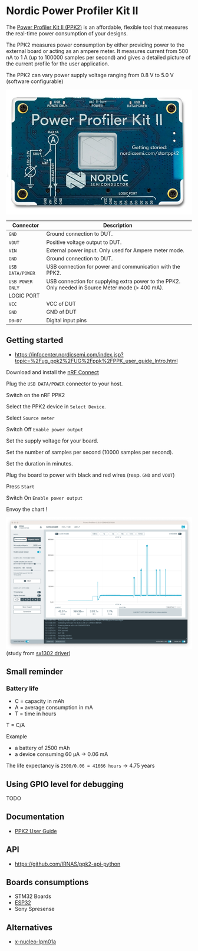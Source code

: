 # Nordic Power Profiler Kit II

The [Power Profiler Kit II (PPK2)](https://www.nordicsemi.com/Products/Development-hardware/Power-Profiler-Kit-2) is an affordable, flexible tool that measures the real-time power consumption of your designs.

The PPK2 measures power consumption by either providing power to the external board or acting as an ampere meter. It measures current from 500 nA to 1 A (up to 100000 samples per second) and gives a detailed picture of the current profile for the user application.

The PPK2 can vary power supply voltage ranging from 0.8 V to 5.0 V (software configurable)

![PPK2](./images/nrf-ppk2-01.jpg)

| Connector | Description |
|-----------|-------------|
| `GND` | Ground connection to DUT. |
| `VOUT` | Positive voltage output to DUT. |
| `VIN` | External power input. Only used for Ampere meter mode. |
| `GND` | Ground connection to DUT. |
| `USB DATA/POWER` | USB connection for power and communication with the PPK2. |
| `USB POWER ONLY` | USB connection for supplying extra power to the PPK2. Only needed in Source Meter mode (> 400 mA). |
| LOGIC PORT  |  |
| `VCC` | VCC of DUT |
| `GND` | GND of DUT |
| `D0–D7` | Digital input pins |

## Getting started

* https://infocenter.nordicsemi.com/index.jsp?topic=%2Fug_ppk2%2FUG%2Fppk%2FPPK_user_guide_Intro.html

Download and install the [nRF Connect](https://www.nordicsemi.com/Products/Development-tools/nRF-Connect-for-Desktop/Download#infotabs)

Plug the `USB DATA/POWER` connector to your host.

Switch on the nRF PPK2

Select the PPK2 device in `Select Device`.

Select `Source meter`

Switch Off `Enable power output`

Set the supply voltage for your board.

Set the number of samples per second (10000 samples per second).

Set the duration in minutes.

Plug the board to power with black and red wires (resp. `GND` and `VOUT`)

Press `Start`

Switch On `Enable power output`

Envoy the chart !

![PPK2](images/nrf-ppk2-03.png)
(study from [sx1302 driver](https://github.com/thingsat/riot_modules/tree/main/tests/driver_sx1302#power-consumption-study))

## Small reminder
### Battery life

* C = capacity in mAh
* A = average consumption in mA
* T = time in hours

T = C/A

Example

* a battery of 2500 mAh
* a device consuming 60 µA -> 0.06 mA

The life expectancy is `2500/0.06 = 41666 hours` -> 4.75 years

## Using GPIO level for debugging

TODO

## Documentation

* [PPK2 User Guide](https://infocenter.nordicsemi.com/pdf/PPK2_User_Guide_v1.0.1.pdf)

## API

* https://github.com/IRNAS/ppk2-api-python

## Boards consumptions

* STM32 Boards
* [ESP32](https://diyi0t.com/reduce-the-esp32-power-consumption/)
* Sony Spresense

## Alternatives

* [x-nucleo-lpm01a](../x-nucleo-lpm01a)
